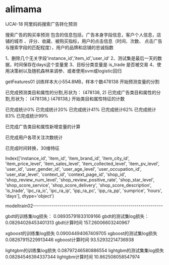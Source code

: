 # alimama
IJCAI-18 阿里妈妈搜索广告转化预测

搜索广告的购买率预测
包含的信息包括，广告本身字段信息，客户个人信息，店铺的城市
、评分、收藏、被购买指标，用户的点击信息（时间、次数、
点击广告与搜索字段的匹配程度），用户的品牌和店铺的忠诚指数

1、删除几个无关字段'instance_id','item_id','user_id'
2、测试集是最后一天的数据，时间保存在days这个变量里
3、目标分类变量是 is_trade 是否被交易
4、使用决策树以及随机森林来调参、或者使用svm或logistic回归

getFeatures01
训练样本大小554.8MB，样本个数478138
开始预测变量的分割

已完成预测类目和属性的分割,形状为： (478138, 2)
已完成广告类目和属性的分割,形状为： (478138,) (478138,)
开始类目和属性特征的计数

已完成统计0%
已完成统计20%
已完成统计41%
已完成统计62%
已完成统计83%
已完成统计99%

已完成广告类目和属性新增变量的计算

已完成用户各项关注次数统计

已完成时间转换，30维特征

Index(['instance_id', 'item_id', 'item_brand_id', 'item_city_id',
       'item_price_level', 'item_sales_level', 'item_collected_level',
       'item_pv_level', 'user_id', 'user_gender_id', 'user_age_level',
       'user_occupation_id', 'user_star_level', 'context_id',
       'context_page_id', 'shop_id', 'shop_review_num_level',
       'shop_review_positive_rate', 'shop_star_level', 'shop_score_service',
       'shop_score_delivery', 'shop_score_description', 'is_trade',
       'ipc_ra_ic', 'ipc_ra_ip', 'ipp_ra_pc', 'ipp_ra_pp', 'sumprice', 'hours',
       'days'],
      dtype='object')


modeltrain02----------------------------------------------------------------

gbdt的训练集log损失： 0.08935791833109166
gbdt的测试集log损失： 0.08264026453401313
gbdt计算时间 157.26006603240967

xgboost的训练集log损失 0.09004494067409705
xgboost的测试集log损失 0.08267915229913446
xgboost计算时间 93.52932214736938

lightgbm的训练集log损失 0.08797246580886554
lightgbm的测试集集log损失 0.08284546394337344
lightgbm计算时间 10.862508058547974
